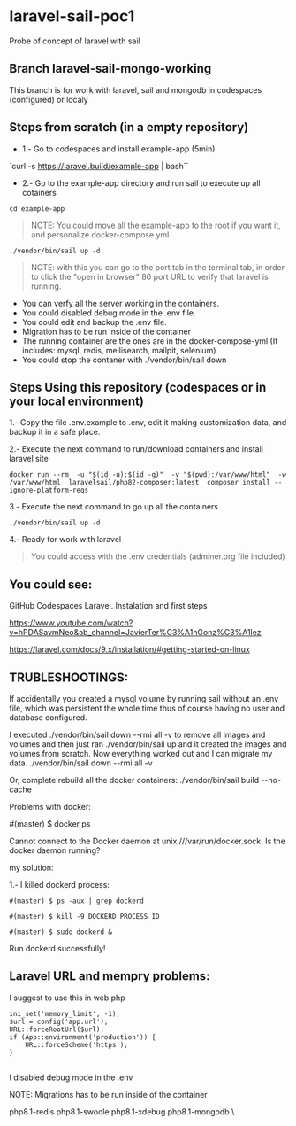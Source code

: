 # laravel-sail-poc1
Probe of concept of laravel with sail 

## Branch laravel-sail-mongo-working 

This branch is for work with laravel, sail and mongodb in codespaces (configured) or localy 

## Steps from scratch (in a empty repository)

* 1.- Go to codespaces and install example-app (5min)

`curl -s https://laravel.build/example-app | bash``

* 2.- Go to the example-app directory and run sail to execute up all cotainers

`cd example-app`

> NOTE: You could move all the example-app to the root if you want it, and personalize docker-compose.yml

`./vendor/bin/sail up -d`

> NOTE: with this you can go to the port tab in the terminal tab, in order to click the "open in browser" 80 port URL to verify that laravel is running.
* You can verfy all the server working in the containers.
* You could disabled debug mode in the .env file.
* You could edit and backup the .env file.
* Migration has to be run inside of the container
* The running container are the ones are in the docker-compose-yml (It includes: mysql, redis, meilisearch, mailpit, selenium)
* You could stop the contaner with ./vendor/bin/sail down


## Steps Using this repository (codespaces or in your local environment)

1.- Copy the file .env.example to .env, edit it making customization data, and backup it in a safe place.  

2.- Execute the next command to run/download containers and install laravel site

`
docker run --rm 
    -u "$(id -u):$(id -g)" 
    -v "$(pwd):/var/www/html" 
    -w /var/www/html 
    laravelsail/php82-composer:latest 
    composer install --ignore-platform-reqs
`

3.- Execute the next command to go up all the containers

`./vendor/bin/sail up -d`

4.- Ready for work with laravel

> You could access with the .env credentials (adminer.org file included)

## You could see:

GitHub Codespaces Laravel. Instalation and first steps

https://www.youtube.com/watch?v=hPDASavmNeo&ab_channel=JavierTer%C3%A1nGonz%C3%A1lez

https://laravel.com/docs/9.x/installation/#getting-started-on-linux

## TRUBLESHOOTINGS:

If accidentally you created a mysql volume by running sail without an .env file, which was persistent the whole time thus of course having no user and database configured.

I executed ./vendor/bin/sail down --rmi all -v to remove all images and volumes and then just ran ./vendor/bin/sail up and it created the images and volumes from scratch. 
Now everything worked out and I can migrate my data.
./vendor/bin/sail down --rmi all -v

Or, complete rebuild all the docker containers:
./vendor/bin/sail build --no-cache

Problems with docker:

#(master) $ docker ps

Cannot connect to the Docker daemon at unix:///var/run/docker.sock. Is the docker daemon running?

my solution:

1.- I killed dockerd process:

`#(master) $ ps -aux | grep dockerd`

`#(master) $ kill -9 DOCKERD_PROCESS_ID`

`#(master) $ sudo dockerd &`

Run dockerd successfully!

## Laravel URL and mempry problems:

I suggest to use this in web.php 


```
ini_set('memory_limit', -1);
$url = config('app.url');
URL::forceRootUrl($url);
if (App::environment('production')) {  
    URL::forceScheme('https');  
}
 ```

##

I disabled debug mode in the .env

NOTE: Migrations has to be run inside of the container
        
php8.1-redis php8.1-swoole php8.1-xdebug php8.1-mongodb \